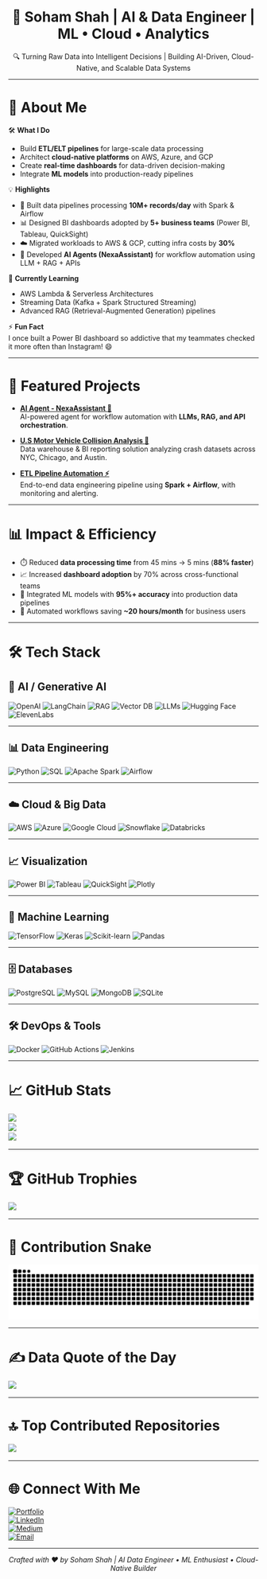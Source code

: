 <h1 align="center">🚀 Soham Shah | AI & Data Engineer | ML • Cloud • Analytics</h1>
<p align="center">🔍 Turning Raw Data into Intelligent Decisions | Building AI-Driven, Cloud-Native, and Scalable Data Systems</p>

---

# 💫 About Me  

🛠️ **What I Do**  
- Build **ETL/ELT pipelines** for large-scale data processing  
- Architect **cloud-native platforms** on AWS, Azure, and GCP  
- Create **real-time dashboards** for data-driven decision-making  
- Integrate **ML models** into production-ready pipelines  

💡 **Highlights**  
- 🚦 Built data pipelines processing **10M+ records/day** with Spark & Airflow  
- 📊 Designed BI dashboards adopted by **5+ business teams** (Power BI, Tableau, QuickSight)  
- ☁️ Migrated workloads to AWS & GCP, cutting infra costs by **30%**  
- 🤖 Developed **AI Agents (NexaAssistant)** for workflow automation using LLM + RAG + APIs  

🌱 **Currently Learning**  
- AWS Lambda & Serverless Architectures  
- Streaming Data (Kafka + Spark Structured Streaming)  
- Advanced RAG (Retrieval-Augmented Generation) pipelines  

⚡ **Fun Fact**  
I once built a Power BI dashboard so addictive that my teammates checked it more often than Instagram! 😄  

---

# 🌟 Featured Projects  

- [**AI Agent - NexaAssistant 🤖**]((https://github.com/23Soham/NEXA---Personal-AI-Assistant))  
  AI-powered agent for workflow automation with **LLMs, RAG, and API orchestration**.  

- [**U.S Motor Vehicle Collision Analysis 🚦**](https://github.com/23Soham/Motor_Vehicle_Collision_Analysis)  
  Data warehouse & BI reporting solution analyzing crash datasets across NYC, Chicago, and Austin.  

- [**ETL Pipeline Automation ⚡**](#)  
  End-to-end data engineering pipeline using **Spark + Airflow**, with monitoring and alerting.  

---

# 📊 Impact & Efficiency  

- ⏱️ Reduced **data processing time** from 45 mins → 5 mins (**88% faster**)  
- 📈 Increased **dashboard adoption** by 70% across cross-functional teams  
- 🧠 Integrated ML models with **95%+ accuracy** into production data pipelines  
- 🤝 Automated workflows saving **~20 hours/month** for business users  

---

# 🛠 Tech Stack  

## 🧠 AI / Generative AI  
![OpenAI](https://img.shields.io/badge/OpenAI-412991?style=for-the-badge&logo=openai&logoColor=white) 
![LangChain](https://img.shields.io/badge/LangChain-1C3C3C?style=for-the-badge&logo=chainlink&logoColor=white) 
![RAG](https://img.shields.io/badge/RAG%20Pipeline-00897B?style=for-the-badge&logo=knowledgebase&logoColor=white) 
![Vector DB](https://img.shields.io/badge/Vector%20DB-00599C?style=for-the-badge&logo=databricks&logoColor=white) 
![LLMs](https://img.shields.io/badge/LLMs-GPT%2FClaude%2FMistral-blueviolet?style=for-the-badge) 
![Hugging Face](https://img.shields.io/badge/Hugging%20Face-FFD21E?style=for-the-badge&logo=huggingface&logoColor=black) 
![ElevenLabs](https://img.shields.io/badge/ElevenLabs-FF6F00?style=for-the-badge&logoColor=white)  

---

## 📊 Data Engineering  
![Python](https://img.shields.io/badge/Python-3670A0?style=for-the-badge&logo=python&logoColor=ffdd54) 
![SQL](https://img.shields.io/badge/SQL-005C9C?style=for-the-badge&logo=postgresql&logoColor=white) 
![Apache Spark](https://img.shields.io/badge/Apache%20Spark-FDEE21?style=for-the-badge&logo=apachespark&logoColor=black) 
![Airflow](https://img.shields.io/badge/Apache%20Airflow-017CEE?style=for-the-badge&logo=Apache%20Airflow&logoColor=white)  

---

## ☁️ Cloud & Big Data  
![AWS](https://img.shields.io/badge/AWS-FF9900?style=for-the-badge&logo=amazonaws&logoColor=white) 
![Azure](https://img.shields.io/badge/Azure-0072C6?style=for-the-badge&logo=microsoftazure&logoColor=white) 
![Google Cloud](https://img.shields.io/badge/Google%20Cloud-4285F4?style=for-the-badge&logo=googlecloud&logoColor=white) 
![Snowflake](https://img.shields.io/badge/Snowflake-29B5E8?style=for-the-badge&logo=snowflake&logoColor=white) 
![Databricks](https://img.shields.io/badge/Databricks-FF3621?style=for-the-badge&logo=databricks&logoColor=white)  

---

## 📈 Visualization  
![Power BI](https://img.shields.io/badge/Power%20BI-F2C811?style=for-the-badge&logo=powerbi&logoColor=black) 
![Tableau](https://img.shields.io/badge/Tableau-E97627?style=for-the-badge&logo=tableau&logoColor=white) 
![QuickSight](https://img.shields.io/badge/AWS%20QuickSight-FF9900?style=for-the-badge&logo=amazonaws&logoColor=white) 
![Plotly](https://img.shields.io/badge/Plotly-3F4F75?style=for-the-badge&logo=plotly&logoColor=white)  

---

## 🧠 Machine Learning  
![TensorFlow](https://img.shields.io/badge/TensorFlow-FF6F00?style=for-the-badge&logo=tensorflow&logoColor=white) 
![Keras](https://img.shields.io/badge/Keras-D00000?style=for-the-badge&logo=keras&logoColor=white) 
![Scikit-learn](https://img.shields.io/badge/Scikit--learn-F7931E?style=for-the-badge&logo=scikit-learn&logoColor=white) 
![Pandas](https://img.shields.io/badge/Pandas-150458?style=for-the-badge&logo=pandas&logoColor=white)  

---

## 🗄️ Databases  
![PostgreSQL](https://img.shields.io/badge/PostgreSQL-336791?style=for-the-badge&logo=postgresql&logoColor=white) 
![MySQL](https://img.shields.io/badge/MySQL-005C84?style=for-the-badge&logo=mysql&logoColor=white) 
![MongoDB](https://img.shields.io/badge/MongoDB-4EA94B?style=for-the-badge&logo=mongodb&logoColor=white) 
![SQLite](https://img.shields.io/badge/SQLite-003B57?style=for-the-badge&logo=sqlite&logoColor=white)  

---

## 🛠️ DevOps & Tools  
![Docker](https://img.shields.io/badge/Docker-0db7ed?style=for-the-badge&logo=docker&logoColor=white) 
![GitHub Actions](https://img.shields.io/badge/GitHub%20Actions-2088FF?style=for-the-badge&logo=githubactions&logoColor=white) 
![Jenkins](https://img.shields.io/badge/Jenkins-D24939?style=for-the-badge&logo=jenkins&logoColor=white)    

---

# 📈 GitHub Stats  

![](https://github-readme-stats.vercel.app/api?username=23Soham&theme=radical&hide_border=false&include_all_commits=true&count_private=true)  
![](https://github-readme-streak-stats.herokuapp.com/?user=23Soham&theme=radical&hide_border=false)  
![](https://github-readme-stats.vercel.app/api/top-langs/?username=23Soham&theme=radical&layout=compact&hide_border=false)  

---

# 🏆 GitHub Trophies  

![](https://github-profile-trophy.vercel.app/?username=23Soham&theme=tokyonight&no-frame=false&no-bg=false&margin-w=4)  

---

# 🐍 Contribution Snake  

<p align="center">
  <img src="https://raw.githubusercontent.com/Platane/snk/output/github-contribution-grid-snake.svg" alt="snake animation" />
</p>

---

# ✍️ Data Quote of the Day  

![](https://quotes-github-readme.vercel.app/api?type=horizontal&theme=radical)  

---

# 🔝 Top Contributed Repositories  

![](https://github-contributor-stats.vercel.app/api?username=23Soham&limit=5&theme=nightowl&combine_all_yearly_contributions=true)  

---

# 🌐 Connect With Me  

[![Portfolio](https://img.shields.io/badge/Portfolio-Website-blue?style=for-the-badge)](https://soham-shah-portfolio.lovable.app)  
[![LinkedIn](https://img.shields.io/badge/LinkedIn-%230077B5.svg?logo=linkedin&logoColor=white)](https://linkedin.com/in/soham-shah23)  
[![Medium](https://img.shields.io/badge/Medium-12100E?logo=medium&logoColor=white)](https://medium.com/@sohamshah2330)  
[![Email](https://img.shields.io/badge/Email-D14836?logo=gmail&logoColor=white)](mailto:sohamshah2001@gmail.com)  

---

<p align="center">
  <i>Crafted with ❤️ by Soham Shah | AI Data Engineer • ML Enthusiast • Cloud-Native Builder</i>
</p>
